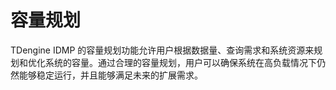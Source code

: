 # 容量规划

TDengine IDMP 的容量规划功能允许用户根据数据量、查询需求和系统资源来规划和优化系统的容量。通过合理的容量规划，用户可以确保系统在高负载情况下仍然能够稳定运行，并且能够满足未来的扩展需求。
